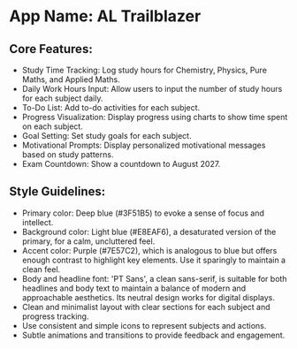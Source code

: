 # **App Name**: AL Trailblazer

## Core Features:

- Study Time Tracking: Log study hours for Chemistry, Physics, Pure Maths, and Applied Maths.
- Daily Work Hours Input: Allow users to input the number of study hours for each subject daily.
- To-Do List: Add to-do activities for each subject.
- Progress Visualization: Display progress using charts to show time spent on each subject.
- Goal Setting: Set study goals for each subject.
- Motivational Prompts: Display personalized motivational messages based on study patterns.
- Exam Countdown: Show a countdown to August 2027.

## Style Guidelines:

- Primary color: Deep blue (#3F51B5) to evoke a sense of focus and intellect.
- Background color: Light blue (#E8EAF6), a desaturated version of the primary, for a calm, uncluttered feel.
- Accent color: Purple (#7E57C2), which is analogous to blue but offers enough contrast to highlight key elements. Use it sparingly to maintain a clean feel.
- Body and headline font: 'PT Sans', a clean sans-serif, is suitable for both headlines and body text to maintain a balance of modern and approachable aesthetics. Its neutral design works for digital displays.
- Clean and minimalist layout with clear sections for each subject and progress tracking.
- Use consistent and simple icons to represent subjects and actions.
- Subtle animations and transitions to provide feedback and engagement.